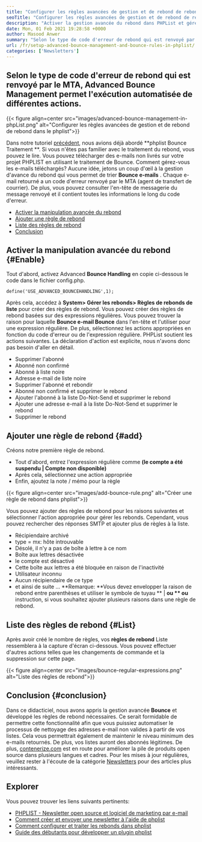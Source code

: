 ```yaml
---
title: "Configurer les règles avancées de gestion et de rebond de rebond dans le phplist" 
seoTitle: "Configurer les règles avancées de gestion et de rebond de rebond dans le phplist" 
description: "Activer la gestion avancée du rebond dans PHPList et gérer les e-mails de rebond. Créez des règles de rebond et automatiser le processus pour prendre diverses mesures sur les messages retournés." 
date: Mon, 01 Feb 2021 19:28:58 +0000
author: Masood Anwer
summary: "Selon le type de code d'erreur de rebond qui est renvoyé par le MTA, Advanced Bounce Management permet l'exécution automatisée de différentes actions." 
url: /fr/setup-advanced-bounce-management-and-bounce-rules-in-phplist/
categories: ['Newsletters']
---
```


## Selon le type de code d'erreur de rebond qui est renvoyé par le MTA, Advanced Bounce Management permet l'exécution automatisée de différentes actions.

{{< figure align=center src="images/advanced-bounce-management-in-phpList.png" alt="Configurer les règles avancées de gestion et de rebond de rebond dans le phplist">}}

Dans notre tutoriel [précédent][1], nous avions déjà abordé **phplist Bounce Traitement **. Si vous n'êtes pas familier avec le traitement du rebond, vous pouvez le lire. Vous pouvez télécharger des e-mails non livrés sur votre projet PHPLIST en utilisant le traitement de Bounce. Comment gérez-vous les e-mails téléchargés? Aucune idée, jetons un coup d'œil à la gestion d'avance du rebond qui vous permet de trier  **Bounce e-mails**  . Chaque e-mail retourné a un code d'erreur renvoyé par le MTA (agent de transfert de courrier). De plus, vous pouvez consulter l'en-tête de messagerie du message renvoyé et il contient toutes les informations le long du code d'erreur.
  * [Activer la manipulation avancée du rebond][2]
  * [Ajouter une règle de rebond][3]
  * [Liste des règles de rebond][4]
  * [Conclusion][5]

## Activer la manipulation avancée du rebond   {#Enable}
Tout d'abord, activez Advanced **Bounce Handling**  en copie ci-dessous le code dans le fichier config.php.
```
define('USE_ADVANCED_BOUNCEHANDLING',1);
```
Après cela, accédez à **System> Gérer les rebonds> Règles de rebonds de liste**  pour créer des règles de rebond.
Vous pouvez créer des règles de rebond basées sur des expressions régulières. Vous pouvez trouver la raison pour laquelle **Bounce e-mail Bounce**  dans l'en-tête et l'utiliser pour une expression régulière. De plus, sélectionnez les actions appropriées en fonction du code d'erreur ou de l'expression régulière. PHPList soutient les actions suivantes. La déclaration d'action est explicite, nous n'avons donc pas besoin d'aller en détail.
  * Supprimer l'abonné
  * Abonné non confirmé
  * Abonné à liste noire
  * Adresse e-mail de liste noire
  * Supprimer l'abonné et rebondir
  * Abonné non confirmé et supprimer le rebond
  * Ajouter l'abonné à la liste Do-Not-Send et supprimer le rebond
  * Ajouter une adresse e-mail à la liste Do-Not-Send et supprimer le rebond
  * Supprimer le rebond

## Ajouter une règle de rebond   {#add}
Créons notre première règle de rebond.
  * Tout d'abord, entrez l'expression régulière comme **(le compte a été suspendu | Compte non disponible)** 
  * Après cela, sélectionnez une action appropriée
  * Enfin, ajoutez la note / mémo pour la règle

{{< figure align=center src="images/add-bounce-rule.png" alt="Créer une règle de rebond dans phplist">}}

Vous pouvez ajouter des règles de rebond pour les raisons suivantes et sélectionner l'action appropriée pour gérer les rebonds. Cependant, vous pouvez rechercher des réponses SMTP et ajouter plus de règles à la liste.
  * Récipiendaire archivé
  * type = mx: hôte introuvable
  * Désolé, il n'y a pas de boîte à lettre à ce nom
  * Boîte aux lettres désactivée
  * le compte est désactivé
  * Cette boîte aux lettres a été bloquée en raison de l'inactivité
  * Utilisateur inconnu
  * Aucun récipiendaire de ce type
  * et ainsi de suite …
**Remarque:  **Vous devez envelopper la raison de rebond entre parenthèses et utiliser le symbole de tuyau **  |  **ou **  ou**  instruction, si vous souhaitez ajouter plusieurs raisons dans une règle de rebond.

## Liste des règles de rebond   {#List}
Après avoir créé le nombre de règles, vos **règles de rebond**  Liste ressemblera à la capture d'écran ci-dessous. Vous pouvez effectuer d'autres actions telles que les changements de commande et la suppression sur cette page.

{{< figure align=center src="images/bounce-regular-expressions.png" alt="Liste des règles de rebond">}}


## Conclusion   {#conclusion}
Dans ce didacticiel, nous avons appris la gestion avancée **Bounce**  et développé les règles de rebond nécessaires. Ce serait formidable de permettre cette fonctionnalité afin que vous puissiez automatiser le processus de nettoyage des adresses e-mail non valides à partir de vos listes. Cela vous permettrait également de maintenir le niveau minimum des e-mails retournés. De plus, vos listes auront des abonnés légitimes.
De plus, [contenerize.com][6] est en route pour améliorer la pile de produits open source dans plusieurs langues et cadres. Pour les mises à jour régulières, veuillez rester à l'écoute de la catégorie [Newsletters][7] pour des articles plus intéressants.

## Explorer
Vous pouvez trouver les liens suivants pertinents:
  * [PHPLIST - Newsletter open source et logiciel de marketing par e-mail][8]
  * [Comment créer et envoyer une newsletter à l'aide de phplist][9]
  * [Comment configurer et traiter les rebonds dans phplist][1]
  * [Guide des débutants pour développer un plugin phplist][10]

  
[1]: https://blog.containerize.com/newsletter/how-to-setup-and-process-bounces-in-phplist/
[2]: #Enable
[3]: #Add
[4]: #List
[5]: #Conclusion
[6]: https://containerize.com
[7]: https://blog.containerize.com/category/newsletter/
[8]: https://products.containerize.com/newsletter/phplist
[9]: https://blog.containerize.com/newsletter/how-to-create-and-send-newsletter-using-phplist/
[10]: https://blog.containerize.com/newsletter/beginners-guide-to-develop-phplist-plugin/
